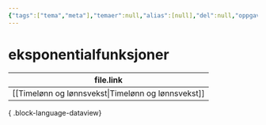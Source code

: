 ```yaml
---
{"tags":["tema","meta"],"temaer":null,"alias":[null],"del":null,"oppgave":null,"fag":null,"eksamen":null,"dg-publish":true,"title":"eksponentialfunksjoner","date":"2023-06-01","modified":"2023-06-01","permalink":"/temaer/eksponentialfunksjoner/","dgPassFrontmatter":true}
---
```



# eksponentialfunksjoner
| file.link                                             |
| ----------------------------------------------------- |
| [[Timelønn og lønnsvekst\|Timelønn og lønnsvekst]] |

{ .block-language-dataview}
